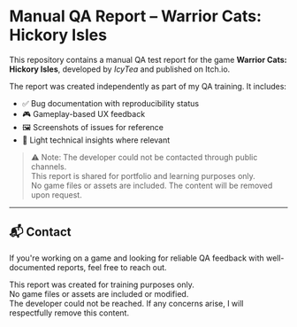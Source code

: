 # Manual QA Report – Warrior Cats: Hickory Isles

This repository contains a manual QA test report for the game **Warrior Cats: Hickory Isles**, developed by *IcyTea* and published on Itch.io.

The report was created independently as part of my QA training. It includes:

- ✅ Bug documentation with reproducibility status
- 🎮 Gameplay-based UX feedback
- 🖼️ Screenshots of issues for reference
- 🧠 Light technical insights where relevant

> ⚠️ Note: The developer could not be contacted through public channels.  
> This report is shared for portfolio and learning purposes only.  
> No game files or assets are included. The content will be removed upon request.
> 
---

## 📬 Contact

If you're working on a game and looking for reliable QA feedback with well-documented reports, feel free to reach out.

This report was created for training purposes only.  
No game files or assets are included or modified.  
The developer could not be reached. If any concerns arise, I will respectfully remove this content.
